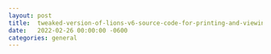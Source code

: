 ```yaml
---
layout:	post
title:	tweaked-version-of-lions-v6-source-code-for-printing-and-viewing
date:	2022-02-26 00:00:00 -0600
categories:	general
---
```


